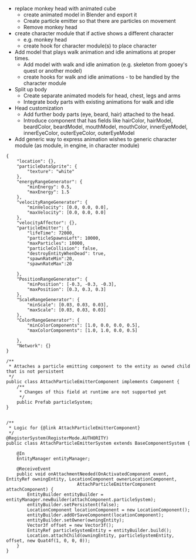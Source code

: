 - replace monkey head with animated cube
  - create animated model in Blender and export it
  - Create particle emitter so that there are particles on movement
  - Remove monkey head
- create character module that if active shows a different character
  - e.g. monkey head
  - create hook for character module(s) to place character
- Add model that plays walk animation and idle animations at proper times.
  - Add model with walk and idle animation (e.g. skeleton from gooey's quest or another model)
  - create hooks for walk and idle animations - to be handled by the character module
- Split up body
  - Create separate animated models for head, chest, legs and arms
  - Integrate body parts with existing animations for walk and idle
- Head customization 
  - Add further body parts (eye, beard, hair) attached to the head.
  - Introduce component that has fields like hairColor, hairModel, beardColor, beardModel, mouthModel, mouthColor, innerEyeModel, innerEyeColor, outerEyeColor, outerEyeModel
- Add generic way to express animation wishes to generic character module (as module, in engine, in character module)



```
{
    "location": {},
    "particleDataSprite": {
        "texture": "white"
    },
    "energyRangeGenerator": {
        "minEnergy": 0.5,
        "maxEnergy": 1.5
    },
    "velocityRangeGenerator": {
        "minVelocity": [0.0, 0.0, 0.0],
        "maxVelocity": [0.0, 0.0, 0.0]
    },
    "velocityAffector": {},
    "particleEmitter": {
        "lifeTime": 72000,
        "particleSpawnsLeft": 10000,
        "maxParticles": 10000,
        "particleCollision": false,
        "destroyEntityWhenDead": true,
        "spawnRateMin":20,
        "spawnRateMax":20

    },
    "PositionRangeGenerator": {
        "minPosition": [-0.3, -0.3, -0.3],
        "maxPosition": [0.3, 0.3, 0.3]
    },
    "ScaleRangeGenerator": {
        "minScale": [0.03, 0.03, 0.03],
        "maxScale": [0.03, 0.03, 0.03]
    },
    "ColorRangeGenerator": {
        "minColorComponents": [1.0, 0.0, 0.0, 0.5],
        "maxColorComponents": [1.0, 1.0, 0.0, 0.5]

    },
    "Network": {}
}
```

```
/**
 * Attaches a particle emitting component to the entity as owned child that is not persistent
 */
public class AttachParticleEmitterComponent implements Component {
    /**
     * Changes of this field at runtime are not supported yet
     */
    public Prefab particleSystem;
}

```



```

/**
 * Logic for {@link AttachParticleEmitterComponent}
 */
@RegisterSystem(RegisterMode.AUTHORITY)
public class AttachParticleEmitterSystem extends BaseComponentSystem {

    @In
    EntityManager entityManager;

    @ReceiveEvent
    public void onAttachmentNeeded(OnActivatedComponent event, EntityRef owningEntity, LocationComponent ownerLocationComponent,
                           AttachParticleEmitterComponent attachComponent) {
        EntityBuilder entityBuilder = entityManager.newBuilder(attachComponent.particleSystem);
        entityBuilder.setPersistent(false);
        LocationComponent locationComponent = new LocationComponent();
        entityBuilder.addOrSaveComponent(locationComponent);
        entityBuilder.setOwner(owningEntity);
        Vector3f offset = new Vector3f();
        EntityRef particleSystemEntity = entityBuilder.build();
        Location.attachChild(owningEntity, particleSystemEntity, offset, new Quat4f(1, 0, 0, 0));
    }
}
```